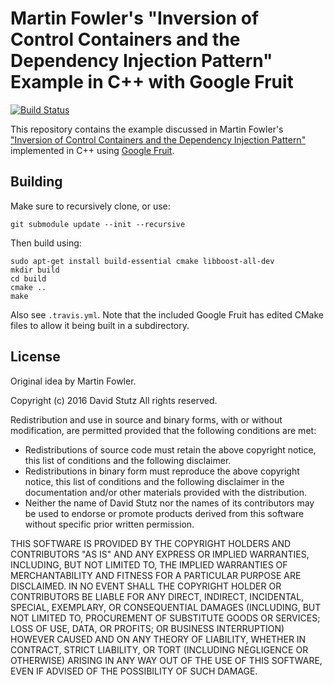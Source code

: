 # Martin Fowler's "Inversion of Control Containers and the Dependency Injection Pattern" Example in C++ with Google Fruit

[![Build Status](https://travis-ci.org/davidstutz/googlefruit-example.svg?branch=master)](https://travis-ci.org/davidstutz/googlefruit-example)

This repository contains the example discussed in Martin Fowler's ["Inversion of Control Containers and the Dependency Injection Pattern"](http://martinfowler.com/articles/injection.html) implemented in C++ using [Google Fruit](https://github.com/google/fruit).

## Building

Make sure to recursively clone, or use:

    git submodule update --init --recursive

Then build using:

    sudo apt-get install build-essential cmake libboost-all-dev
    mkdir build
    cd build
    cmake ..
    make

Also see `.travis.yml`. Note that the included Google Fruit has edited CMake files to allow it being built in a subdirectory.

## License

Original idea by Martin Fowler.

Copyright (c) 2016 David Stutz All rights reserved.

Redistribution and use in source and binary forms, with or without modification, are permitted provided that the following conditions are met:

* Redistributions of source code must retain the above copyright notice, this list of conditions and the following disclaimer.
* Redistributions in binary form must reproduce the above copyright notice, this list of conditions and the following disclaimer in the documentation and/or other materials provided with the distribution.
* Neither the name of David Stutz nor the names of its contributors may be used to endorse or promote products derived from this software without specific prior written permission.

THIS SOFTWARE IS PROVIDED BY THE COPYRIGHT HOLDERS AND CONTRIBUTORS "AS IS" AND ANY EXPRESS OR IMPLIED WARRANTIES, INCLUDING, BUT NOT LIMITED TO, THE IMPLIED WARRANTIES OF MERCHANTABILITY AND FITNESS FOR A PARTICULAR PURPOSE ARE DISCLAIMED. IN NO EVENT SHALL THE COPYRIGHT HOLDER OR CONTRIBUTORS BE LIABLE FOR ANY DIRECT, INDIRECT, INCIDENTAL, SPECIAL, EXEMPLARY, OR CONSEQUENTIAL DAMAGES (INCLUDING, BUT NOT LIMITED TO, PROCUREMENT OF SUBSTITUTE GOODS OR SERVICES; LOSS OF USE, DATA, OR PROFITS; OR BUSINESS INTERRUPTION) HOWEVER CAUSED AND ON ANY THEORY OF LIABILITY, WHETHER IN CONTRACT, STRICT LIABILITY, OR TORT (INCLUDING NEGLIGENCE OR OTHERWISE) ARISING IN ANY WAY OUT OF THE USE OF THIS SOFTWARE, EVEN IF ADVISED OF THE POSSIBILITY OF SUCH DAMAGE.